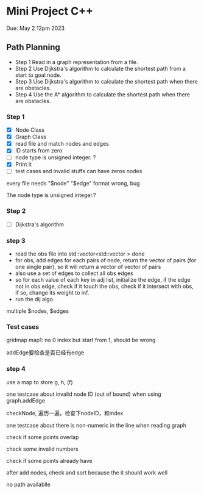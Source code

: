 # Mini Project C++
Due: May 2 12pm 2023

## Path Planning

- Step 1 Read in a graph representation from a file.
- Step 2 Use Dijkstra's algorithm to calculate the shortest path from a start to goal node.
- Step 3 Use Dijkstra's algorithm to calculate the shortest path when there are obstacles.
- Step 4 Use the A* algorithm to calculate the shortest path when there are obstacles.

### Step 1

- [x] Node Class
- [x] Graph Class
- [x] read file and match nodes and edges
- [x] ID starts from zero
- [ ] node type is unsigned integer. ?
- [x] Print it
- [ ] test cases and invalid stuffs
can have zeros nodes

every file needs "$node" "$edge"
format wrong, bug

 The node type is unsigned integer.?
### Step 2

- [ ] Dijkstra's algorithm

### step 3
- read the obs file into std::vector<std::vector<Node> > done
- for obs, add edges for each pairs of node, return the vector of pairs (for one single pair), so it will return a vector of vector of pairs
- also use a set of edges to collect all obs edges
- so for each value of each key in adj list, initialize the edge, if the edge not in obs edge, check if it touch the obs, check if it intersect with obs, if so, change its weight to inf.
- run the dij algo.



multiple $nodes, $edges


### Test cases

gridmap
map1: no 0 index but start from 1, should be wrong


addEdge要检查是否已经有edge

### step 4

use a map to store g, h, (f)



one testcase about invalid node ID (out of bound) when using graph.addEdge

checkNode, 遍历一遍，检查下nodeID，和index


one testcase about there is non-numeric in the line when reading graph


check if some points overlap

check some invalid numbers


check if some points already have

after add nodes, check and sort because the it should work well

no path availablle 